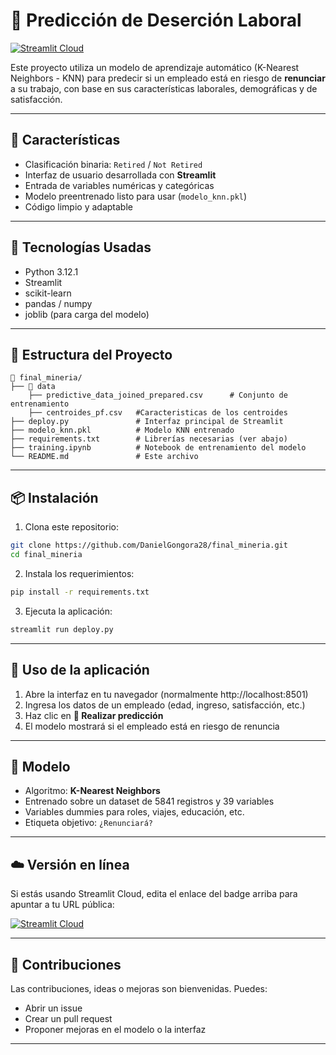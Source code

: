 # 🧠 Predicción de Deserción Laboral

[![Streamlit Cloud](https://static.streamlit.io/badges/streamlit_badge_black_white.svg)](https://share.streamlit.io/)

Este proyecto utiliza un modelo de aprendizaje automático (K-Nearest Neighbors - KNN) para predecir si un empleado está en riesgo de **renunciar** a su trabajo, con base en sus características laborales, demográficas y de satisfacción.

---

## 🚀 Características

- Clasificación binaria: `Retired` / `Not Retired`
- Interfaz de usuario desarrollada con **Streamlit**
- Entrada de variables numéricas y categóricas
- Modelo preentrenado listo para usar (`modelo_knn.pkl`)
- Código limpio y adaptable

---

## 🧠 Tecnologías Usadas

- Python 3.12.1
- Streamlit
- scikit-learn
- pandas / numpy
- joblib (para carga del modelo)

---

## 📂 Estructura del Proyecto

```
📁 final_mineria/
├── 📁 data
    ├── predictive_data_joined_prepared.csv      # Conjunto de entrenamiento
    ├── centroides_pf.csv   #Caracteristicas de los centroides   
├── deploy.py               # Interfaz principal de Streamlit
├── modelo_knn.pkl          # Modelo KNN entrenado
├── requirements.txt        # Librerías necesarias (ver abajo)
├── training.ipynb          # Notebook de entrenamiento del modelo
└── README.md               # Este archivo
```

---

## 📦 Instalación

1. Clona este repositorio:

```bash
git clone https://github.com/DanielGongora28/final_mineria.git
cd final_mineria
```

2. Instala los requerimientos:

```bash
pip install -r requirements.txt
```

3. Ejecuta la aplicación:

```bash
streamlit run deploy.py
```

---

## 🎯 Uso de la aplicación

1. Abre la interfaz en tu navegador (normalmente http://localhost:8501)
2. Ingresa los datos de un empleado (edad, ingreso, satisfacción, etc.)
3. Haz clic en **🚀 Realizar predicción**
4. El modelo mostrará si el empleado está en riesgo de renuncia

---

## 🧪 Modelo

- Algoritmo: **K-Nearest Neighbors**
- Entrenado sobre un dataset de 5841 registros y 39 variables
- Variables dummies para roles, viajes, educación, etc.
- Etiqueta objetivo: `¿Renunciará?`

---

## ☁️ Versión en línea

Si estás usando Streamlit Cloud, edita el enlace del badge arriba para apuntar a tu URL pública:

[![Streamlit Cloud](https://static.streamlit.io/badges/streamlit_badge_black_white.svg)](https://predicciondesercionlaboral.streamlit.app/)


---

## 🤝 Contribuciones

Las contribuciones, ideas o mejoras son bienvenidas. Puedes:

- Abrir un issue
- Crear un pull request
- Proponer mejoras en el modelo o la interfaz

---